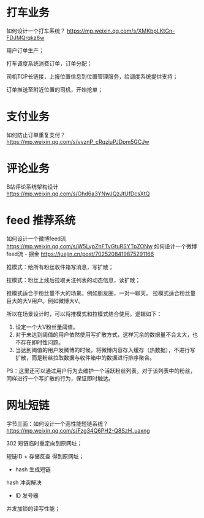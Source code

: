 # 打车业务

如何设计一个打车系统？
https://mp.weixin.qq.com/s/XMKbpLKtGn-FDJMQrqkz8w

用户订单生产；

打车调度系统消费订单，订单分配；

司机TCP长链接，上报位置信息到位置管理服务，给调度系统提供支持；

订单推送至附近位置的司机，开始抢单；

# 支付业务

如何防止订单重复支付？
https://mp.weixin.qq.com/s/vvznP_cRqziuPJDpm5GCJw

# 评论业务

B站评论系统架构设计
https://mp.weixin.qq.com/s/Ohd6a3YNwJQzJtUfDcsXtQ

# feed 推荐系统

如何设计一个微博feed流
https://mp.weixin.qq.com/s/W5LypZhFTvGtuRSYTpZONw
如何设计一个微博feed流 - 掘金
https://juejin.cn/post/7025208419875291166

推模式：给所有粉丝收件箱写消息，写扩散；

拉模式：粉丝上线后拉取关注列表的动态信息，读扩散；

推模式适合于粉丝量不大的场景。例如朋友圈，一对一聊天。
拉模式适合粉丝量巨大的大V用户。例如微博大V。

所以在场景设计时，可以将推模式和拉模式结合使用。逻辑如下：

1. 设定一个大V粉丝量阈值。
2. 对于未达到阈值的用户依然使用写扩散方式，这样冗余的数据量不会太大，也不存在即时性问题。
3. 当达到阈值的用户发微博的时候，将微博内容存入缓存（热数据），不进行写扩散，而是粉丝拉取数据与收件箱中的数据进行排序聚合。

PS：这里还可以通过用户行为去维护一个活跃粉丝列表，对于该列表中的粉丝，同样进行一个写扩散的行为，保证即时触达。

# 网址短链

字节三面：如何设计一个高性能短链系统？
https://mp.weixin.qq.com/s/Fzg34Q6PH2-Q8SzH_uaxng

302 短链临时重定向到原网址；

短链ID + 存储反查 得到原网址；

- hash 生成短链

hash 冲突解决

- ID 发号器

并发加锁的读写性能；
